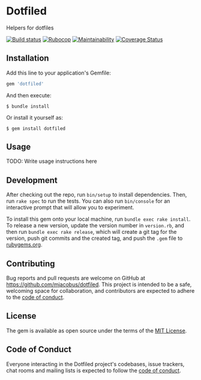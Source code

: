 # Dotfiled

Helpers for dotfiles

[![Build status](https://github.com/mjacobus/dotfiled/actions/workflows/main.yml/badge.svg)](https://github.com/mjacobus/dotfiled/actions/workflows/main.yml)
[![Rubocop](https://github.com/mjacobus/dotfiled/actions/workflows/rubocop.yml/badge.svg)](https://github.com/mjacobus/dotfiled/actions/workflows/rubocop.yml)
[![Maintainability](https://api.codeclimate.com/v1/badges/d8abe3894a889eb62a5c/maintainability)](https://codeclimate.com/github/mjacobus/dotfiled/maintainability)
[![Coverage Status](https://coveralls.io/repos/github/mjacobus/dotfiled/badge.svg)](https://coveralls.io/github/mjacobus/dotfiled)

## Installation

Add this line to your application's Gemfile:

```ruby
gem 'dotfiled'
```

And then execute:

    $ bundle install

Or install it yourself as:

    $ gem install dotfiled

## Usage

TODO: Write usage instructions here

## Development

After checking out the repo, run `bin/setup` to install dependencies. Then, run `rake spec` to run the tests. You can also run `bin/console` for an interactive prompt that will allow you to experiment.

To install this gem onto your local machine, run `bundle exec rake install`. To release a new version, update the version number in `version.rb`, and then run `bundle exec rake release`, which will create a git tag for the version, push git commits and the created tag, and push the `.gem` file to [rubygems.org](https://rubygems.org).

## Contributing

Bug reports and pull requests are welcome on GitHub at https://github.com/mjacobus/dotfiled. This project is intended to be a safe, welcoming space for collaboration, and contributors are expected to adhere to the [code of conduct](https://github.com/mjacobus/dotfiled/blob/master/CODE_OF_CONDUCT.md).

## License

The gem is available as open source under the terms of the [MIT License](https://opensource.org/licenses/MIT).

## Code of Conduct

Everyone interacting in the Dotfiled project's codebases, issue trackers, chat rooms and mailing lists is expected to follow the [code of conduct](https://github.com/mjacobus/dotfiled/blob/master/CODE_OF_CONDUCT.md).
